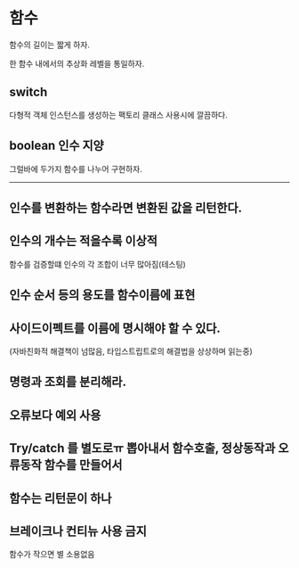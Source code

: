 # 함수

함수의 길이는 짧게 하자.

한 함수 내에서의 추상화 레벨을 통일하자.

## switch

다형적 객체 인스턴스를 생성하는 팩토리 클래스 사용시에 깔끔하다.

## boolean 인수 지양

그럴바에 두가지 함수를 나누어 구현하자.

---

## 인수를 변환하는 함수라면 변환된 값을 리턴한다.

## 인수의 개수는 적을수록 이상적

함수를 검증할떄 인수의 각 조합이 너무 많아짐(테스팅)

## 인수 순서 등의 용도를 함수이름에 표현

## 사이드이펙트를 이름에 명시해야 할 수 있다.

(자바친화적 해결책이 넘많음, 타입스트립트로의 해결법을 상상하며 읽는중)

## 명령과 조회를 분리해라.

## 오류보다 예외 사용

## Try/catch 를 별도로ㅠ 뽑아내서 함수호출, 정상동작과 오류동작 함수를 만들어서

## 함수는 리턴문이 하나

## 브레이크나 컨티뉴 사용 금지

함수가 작으면 별 소용없음
